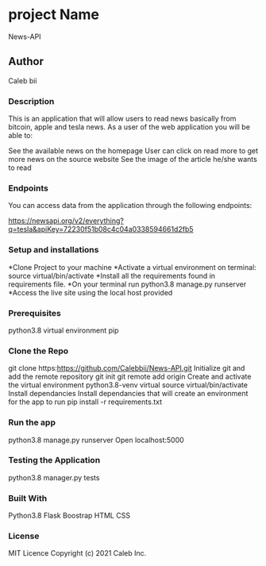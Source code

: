 # project Name
News-API

## Author
Caleb bii
### Description
This is an application that will allow users to read news basically from bitcoin, apple and tesla news. As a user of the web application you will be able to:

See the available news on the homepage
User can click on read more to get more news on the source website
See the image of the article he/she wants to read
### Endpoints
You can access data from the application through the following endpoints:

https://newsapi.org/v2/everything?q=tesla&apiKey=72230f51b08c4c04a0338594661d2fb5
### Setup and installations
 *Clone Project to your machine
*Activate a virtual environment on terminal: source virtual/bin/activate
*Install all the requirements found in requirements file.
*On your terminal run python3.8 manage.py runserver
*Access the live site using the local host provided
### Prerequisites
python3.8
virtual environment
pip
### Clone the Repo 
git clone https:https://github.com/Calebbii/News-API.git
Initialize git and add the remote repository
git init
git remote add origin <your-repository-url>
Create and activate the virtual environment
python3.8-venv virtual
source virtual/bin/activate
Install dependancies
Install dependancies that will create an environment for the app to run pip install -r requirements.txt

### Run the app
python3.8 manage.py runserver
Open localhost:5000

### Testing the Application
python3.8 manager.py tests

### Built With
Python3.8
Flask
Boostrap
HTML
CSS
### License
MIT Licence Copyright (c) 2021 Caleb Inc.
